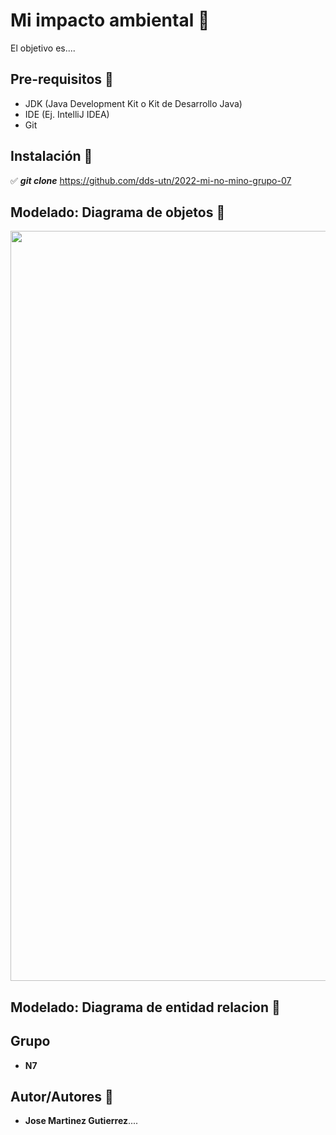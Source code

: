 # Mi impacto ambiental :dart:

El objetivo es....

## Pre-requisitos :page_with_curl:

* JDK (Java Development Kit o Kit de Desarrollo Java)
* IDE (Ej. IntelliJ IDEA)
* Git

## Instalación :wrench:

  :white_check_mark:  ***git clone*** https://github.com/dds-utn/2022-mi-no-mino-grupo-07 <br>
 
  
## Modelado: Diagrama de objetos :memo:

<img height="1200px" width="1000px" src="https://res.cloudinary.com/dzcynh92s/image/upload/v1651020708/WhatsApp_Image_2022-04-25_at_21.41.13_gwybtm.jpg"/>

## Modelado: Diagrama de entidad relacion :memo:

## Grupo
* **N7**

## Autor/Autores :pushpin:
* **Jose Martinez Gutierrez**....
